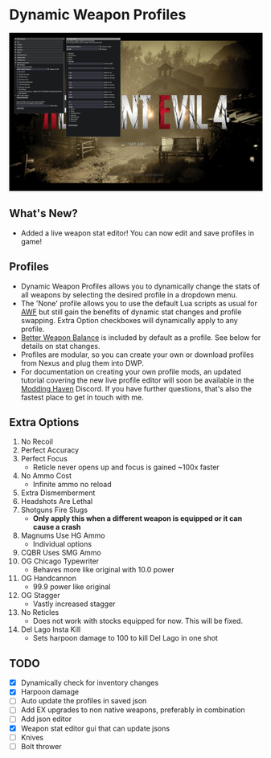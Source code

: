 # Dynamic Weapon Profiles

![Dynamic Weapon Profiles Screenshot](/screenshots/dwp_screenshot_1.jpg "Screenshot")

## What's New?
* Added a live weapon stat editor! You can now edit and save profiles in game!

## Profiles
* Dynamic Weapon Profiles allows you to dynamically change the stats of all weapons by selecting the desired profile in a dropdown menu.
* The 'None' profile allows you to use the default Lua scripts as usual for [AWF](https://www.nexusmods.com/residentevil42023/mods/42) but still gain the benefits of dynamic stat changes and profile swapping. Extra Option checkboxes will dynamically apply to any profile. 
* [Better Weapon Balance](https://www.nexusmods.com/residentevil42023/mods/490) is included by default as a profile. See below for details on stat changes.
* Profiles are modular, so you can create your own or download  profiles from Nexus and plug them into DWP.
* For documentation on creating your own profile mods, an updated tutorial covering the new live profile editor will soon be available in the [Modding Haven](https://discord.gg/modding-haven-718224210270617702) Discord. If you have further questions, that's also the fastest place to get in touch with me.

## Extra Options
1. No Recoil
2. Perfect Accuracy
3. Perfect Focus
    - Reticle never opens up and focus is gained ~100x faster
4. No Ammo Cost
    - Infinite ammo no reload
5. Extra Dismemberment
6. Headshots Are Lethal
7. Shotguns Fire Slugs
    - **Only apply this when a different weapon is equipped or it can cause a crash**
8. Magnums Use HG Ammo
    - Individual options
9. CQBR Uses SMG Ammo
10. OG Chicago Typewriter
    - Behaves more like original with 10.0 power
11. OG Handcannon 
    - 99.9 power like original
12. OG Stagger
    - Vastly increased stagger
13. No Reticles
    - Does not work with stocks equipped for now. This will be fixed.
14. Del Lago Insta Kill
    - Sets harpoon damage to 100 to kill Del Lago in one shot

## TODO
- [x] Dynamically check for inventory changes
- [x] Harpoon damage
- [ ] Auto update the profiles in saved json
- [ ] Add EX upgrades to non native weapons, preferably in combination
- [ ] Add json editor
- [x] Weapon stat editor gui that can update jsons
- [ ] Knives
- [ ] Bolt thrower
